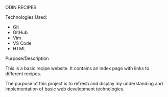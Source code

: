 ODIN RECIPES

Technologies Used:
- Git
- GitHub
- Vim
- VS Code
- HTML

Purpose/Description

This is a basic recipe website.
It contains an index page with links to different recipes.

The purpose of this project is to refresh and display 
my understanding and implementation of basic web development 
technologies.
